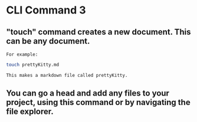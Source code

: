 # CLI Command 3

## "touch" command creates a new document. This can be any document.

    For example:
```bash
touch prettyKitty.md
```
    This makes a markdown file called prettyKitty. 
## You can go a head and add any files to your project, using this command or by navigating the file explorer.
